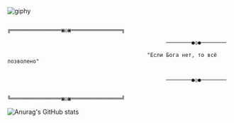 

   ![giphy](https://github.com/PavelSmerdiakov/PavelSmerdiakov/assets/157140644/b7bb3c6f-ce62-4a9b-ad9e-0d4bb4acacb1)


                                             ╔════════════════▣◎▣════════════════╗ 
                                                                          
                                                      ────────●◎●────────
                                                                          
                                                "Если Бога нет, то всё позволено"
                                                                          
                                                                          
                                                      ────────●◎●────────
                                                                          
                                             ╚════════════════▣◎▣════════════════╝

![Anurag's GitHub stats](https://github-readme-stats.vercel.app/api?username=PavelSmerdiakov&show_icons=true&theme=radical)

               
                
<!---
PavelSmerdiakov/PavelSmerdiakov is a ✨ special ✨ repository because its `README.md` (this file) appears on your GitHub profile.
You can click the Preview link to take a look at your changes.
--->
